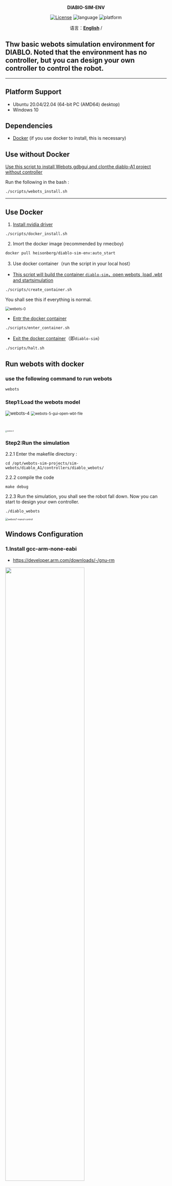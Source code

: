 <p align="center"><strong>DIABIO-SIM-ENV</strong></p>
<p align="center"><a href="https://github.com/Direcrt-Drive-Technology/diablo-sdk-v1/blob/master/LICENSE"><img alt="License" src="https://img.shields.io/badge/License-LGPL%202.1-orange"/></a>
<img alt="language" src="https://img.shields.io/badge/language-c++-red"/>
<img alt="platform" src="https://img.shields.io/badge/platform-Docker-2496ED?style=flat-square&logo=docker&logoColor=FFFFFF"/>
</p>


<p align="center">
    语言：<a href="README.en.md"><strong>English</strong></a> / 
</p>


## Thw basic webots simulation environment for DIABLO. Noted that the environment has no controller, but you can design your own controller to control the robot. 

---
## Platform Support 

* Ubuntu 20.04/22.04 (64-bit PC (AMD64) desktop)
* Windows 10

## Dependencies 

- [Docker](https://docs.docker.com/engine/install/ubuntu/) (if you use docker to install, this is necessary)

## Use without Docker
[Use this script to install Webots,gdbgui,and clonthe diablo-A1 project without controller](scripts/webots_install.sh)

Run the following in the bash : 

```shell
./scripts/webots_install.sh
```

---

## Use Docker

1. [Install nvidia driver](scripts/docker_install.sh)

```bash
./scripts/docker_install.sh
```
2. Imort the docker image (recommended by rmecboy)
 ```bash
docker pull heisonberg/diablo-sim-env:auto_start
 ```

3. Use docker container（run the script in your local host）

- [This script will build the container `diablo-sim`，open webots ,load .wbt and startsimulation](scripts/create_container.sh)
```bash
./scripts/create_container.sh
```
You shall see this if everything is normal.

<img src="assets/webots-自动启动.png" alt="webots-0" style="zoom: 80%;" />

- [Entr the docker container](scripts/enter_container.sh)
```bash
./scripts/enter_container.sh
```
- [Exit the docker container](scripts/halt.sh)（即`diablo-sim`）
```bash
./scripts/halt.sh
```





## Run webots with docker

### use the following command to run webots
```shell
webots
```


### Step1:Load the webots model

<img src="assets/webots-4.jpg" alt="webots-4" style="zoom:95%;" />

<img src="assets/webots-5-gui-open-wbt-file.jpg" alt="webots-5-gui-open-wbt-file" style="zoom:80%;" />



​								

<img src="assets/webots-6.png" alt="webots-6" style="zoom: 33%;" />

### Step2:Run the simulation
2.2.1 Enter the makefile directory :  
```shell
cd /opt/webots-sim-projects/sim-webots/diablo_A1/controllers/diablo_webots/
```
2.2.2 compile the code
```shell
make debug
```
2.2.3 Run the simulation, you shall see the robot fall down. Now you can start to design your own controller.
```shell
./diablo_webots
```
<img src="assets/webots7-manul-control.jpg" alt="webots7-manul-control" style="zoom: 50%;" />


## Windows Configuration
### 1.Install gcc-arm-none-eabi
- https://developer.arm.com/downloads/-/gnu-rm

<img src="assets/gcc-arm-none-eabi.PNG" height="70%" width="70%" />

- Remeber to choose Add path to envieonment variable

<img src="assets/gcc-arm-none-eabi_install.PNG"   height="50%" width="50%"  />

### 2.Install minGW
- https://sourceforge.net/projects/mingw-w64/files/Toolchains%20targetting%20Win64/Personal%20Builds/mingw-builds/8.1.0/

<img src="assets/minGW.PNG" height="70%" width="70%" />

- unzip and open mingw64\bin，change mingw32-make.exe  to make.exe，then add the bin file to PATH.

### 3.Install Webots
- https://github.com/cyberbotics/webots/releases
，choose R2023a
- Add the following to PATH
Webots\lib\controller

<img src="assets/webots_path2.png" height="50%" width="50%" />

### 4.Install the following in VSCODE

<img src="assets/vscode2.png" height="50%" width="50%" />

#### 4.1 modify launch.json
- Open VSCODE in diablo-sim-env\diablo_A1\controllers，then modify launch.json

<img src="assets/vscode3.png" height="40%" width="40%" />

将launch.json内容替换为如下代码
```
{
    "version": "0.2.0",
    "configurations": [
      {
        "type": "cppdbg",
        "request": "launch",
        "name": "Webots",
        "program": "${workspaceFolder}/diablo_webots/diablo_webots.exe",
        "stopAtEntry": false,
        "cwd": "${workspaceFolder}",
        "args": [ ],
        "environment": [],
        "externalConsole": false
      }
    ]
  }
```
#### 4.2 Modify Makefile
- Open diablo_webots\Makefile

<img src="assets/vscode4.png" height="40%" width="40%" />

Change WEBOTS_HOME_PATH to your webots path

<img src="assets/vscode5.png" height="40%" width="40%" />

- then ```make``` your project to generate diablo_webots.exe
```
cd /d/study/liao/diablo-sim-env/diablo_A1/controllers/diablo_webots

make debug
```
